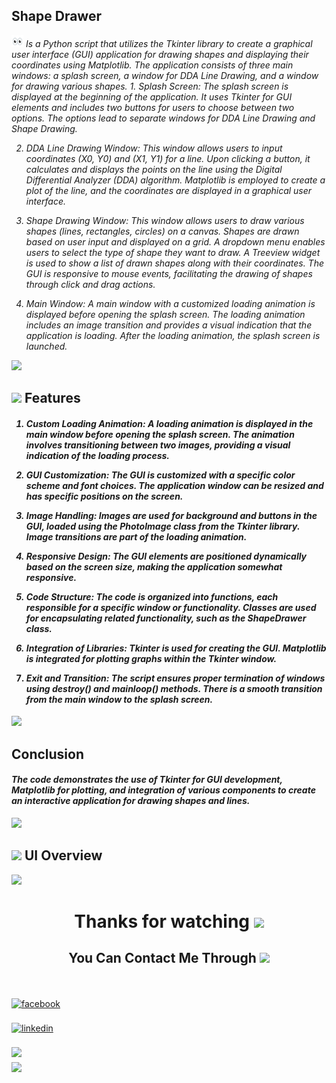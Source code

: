 <h2 align="left"><b>Shape Drawer</b></h2>

  <i> 
  <img src="https://github.com/urfavcrow23/QuizApp/blob/main/Images/eyes_1f440.gif?raw=true" width="19"> Is a Python script that utilizes the Tkinter library to create a graphical user interface (GUI) application for drawing shapes and displaying their coordinates using Matplotlib. The application consists of three main windows: a splash screen, a window for DDA Line Drawing, and a window for drawing various shapes.
1. Splash Screen:
The splash screen is displayed at the beginning of the application.
It uses Tkinter for GUI elements and includes two buttons for users to choose between two options.
The options lead to separate windows for DDA Line Drawing and Shape Drawing.

2. DDA Line Drawing Window:
This window allows users to input coordinates (X0, Y0) and (X1, Y1) for a line.
Upon clicking a button, it calculates and displays the points on the line using the Digital Differential Analyzer (DDA) algorithm.
Matplotlib is employed to create a plot of the line, and the coordinates are displayed in a graphical user interface.

3. Shape Drawing Window:
This window allows users to draw various shapes (lines, rectangles, circles) on a canvas.
Shapes are drawn based on user input and displayed on a grid.
A dropdown menu enables users to select the type of shape they want to draw.
A Treeview widget is used to show a list of drawn shapes along with their coordinates.
The GUI is responsive to mouse events, facilitating the drawing of shapes through click and drag actions.


4. Main Window:
A main window with a customized loading animation is displayed before opening the splash screen.
The loading animation includes an image transition and provides a visual indication that the application is loading.
After the loading animation, the splash screen is launched.
  
  
  </i></h4>


<img src="https://user-images.githubusercontent.com/73097560/115834477-dbab4500-a447-11eb-908a-139a6edaec5c.gif">

<h2 align="left">  <img src="https://github.com/urfavcrow23/QuizApp/blob/main/Images/1_cGaTxrPGlA29Z9QcaRg-xA.gif?raw=true" width="30"> Features </h2>
<h4 align="left">  <i> 

1. Custom Loading Animation:
A loading animation is displayed in the main window before opening the splash screen.
The animation involves transitioning between two images, providing a visual indication of the loading process.

2. GUI Customization:
The GUI is customized with a specific color scheme and font choices.
The application window can be resized and has specific positions on the screen.

3. Image Handling:
Images are used for background and buttons in the GUI, loaded using the PhotoImage class from the Tkinter library.
Image transitions are part of the loading animation.

4. Responsive Design:
The GUI elements are positioned dynamically based on the screen size, making the application somewhat responsive.

5. Code Structure:
The code is organized into functions, each responsible for a specific window or functionality.
Classes are used for encapsulating related functionality, such as the ShapeDrawer class.

6. Integration of Libraries:
Tkinter is used for creating the GUI.
Matplotlib is integrated for plotting graphs within the Tkinter window.

7. Exit and Transition:
The script ensures proper termination of windows using destroy() and mainloop() methods.
There is a smooth transition from the main window to the splash screen.  
 </i> </h4>

 <img src="https://user-images.githubusercontent.com/73097560/115834477-dbab4500-a447-11eb-908a-139a6edaec5c.gif">
 <h2 align="left"> Conclusion </h2>
 <h4><i>
The code demonstrates the use of Tkinter for GUI development, Matplotlib for plotting, and integration of various components to create an interactive application for drawing shapes and lines.
 </i></h4>
 <img src="https://user-images.githubusercontent.com/73097560/115834477-dbab4500-a447-11eb-908a-139a6edaec5c.gif">


<h2 align="left"> <img src="https://github.com/urfavcrow23/QuizApp/blob/main/Images/dc6but6-a03d853d-502b-47e1-913f-55738c886211.gif?raw=true" width="20"> UI Overview </h2>
<!-- <img src="https://github.com/urfavcrow23/QuizApp/blob/main/Images/mockup.png?raw=true" width="100%"> -->

 <img src="https://user-images.githubusercontent.com/73097560/115834477-dbab4500-a447-11eb-908a-139a6edaec5c.gif">


  <h1 align="center"> Thanks for watching  <img src="https://github.com/urfavcrow23/QuizApp/blob/main/Images/giphy.gif?raw=true" width="20">  </h1>
<h2 align="center"><b> You Can Contact Me Through </b><img src="https://media3.giphy.com/media/Wmj4ixgVsG93H54HBp/giphy.gif?cid=6c09b952sq91syprnvf2tzzg8tz43lbn6dnasnuauqxutzry&ep=v1_internal_gif_by_id&rid=giphy.gif&ct=s" width="30"> </h2>
<br>
<br>




<a href="https://www.facebook.com/Karim.El.Refai" target="_blank">
<img src="https://img.shields.io/badge/facebook:  El Refai-%2300acee.svg?color=1877F2&style=for-the-badge&logo=facebook&logoColor=white" alt=facebook style="margin-bottom: 5px;"/>
</a>
<br>
<br>

<a href="https://linkedin.com/in/karim-el-refai-03748a249" target="_blank">
<img src="https://img.shields.io/badge/linkedin:  Karim El Refai-%2300acee.svg?color=405DE6&style=for-the-badge&logo=linkedin&logoColor=white" alt=linkedin style="margin-bottom: 5px;"/>
</a>


<br>


<br>

<a href="mailto:kariemasaad992@gmail.com" target="_blank">
<img src="https://img.shields.io/badge/gmail:  Karim El Refai-%23EA4335.svg?style=for-the-badge&logo=gmail&logoColor=white" t=mail style="margin-bottom: 5px;" />
</a>





<br>

<img src="https://user-images.githubusercontent.com/73097560/115834477-dbab4500-a447-11eb-908a-139a6edaec5c.gif">
